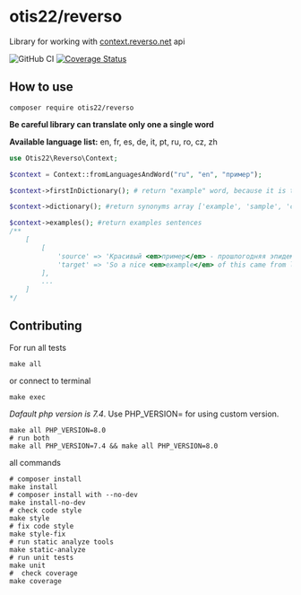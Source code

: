 # otis22/reverso

Library for working with [context.reverso.net](https://context.reverso.net/) api

![GitHub CI](https://github.com/otis22/reverso/workflows/CI/badge.svg)
[![Coverage Status](https://coveralls.io/repos/github/otis22/reverso/badge.svg?branch=master)](https://coveralls.io/github/otis22/reverso?branch=master)

## How to use 

```
composer require otis22/reverso
```
**Be careful library can translate only one a single word**

**Available language list:** en, fr, es, de, it, pt, ru, ro, cz, zh


```php
use Otis22\Reverso\Context;

$context = Context::fromLanguagesAndWord("ru", "en", "пример");

$context->firstInDictionary(); # return "example" word, because it is the most popular variant in the reverso.net

$context->dictionary(); #return synonyms array ['example', 'sample', 'case', ...]

$context->examples(); #return examples sentences
/** 
    [
        [
            'source' => 'Красивый <em>пример</em> - прошлогодняя эпидемия свиного гриппа.',
            'target' => 'So a nice <em>example</em> of this came from last year and swine flu.'
        ],
        ...
    ]
*/
```

## Contributing

For run all tests
```shell
make all
```
or connect to terminal
```shell
make exec
```

*Dafault php version is 7.4*. Use PHP_VERSION= for using custom version. 
```shell
make all PHP_VERSION=8.0
# run both 
make all PHP_VERSION=7.4 && make all PHP_VERSION=8.0
```

all commands
```shell
# composer install
make install
# composer install with --no-dev
make install-no-dev
# check code style
make style
# fix code style
make style-fix
# run static analyze tools
make static-analyze
# run unit tests
make unit
#  check coverage
make coverage
```

